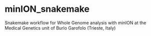 # minION_snakemake
Snakemake workflow for Whole Genome analysis with minION at the Medical Genetics unit of Burlo Garofolo (Trieste, Italy)
